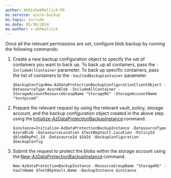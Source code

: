 ```yaml
---
author: AbhishekMallick-MS
ms.service: azure-backup
ms.topic: include
ms.date: 05/30/2024
ms.author: v-abhmallick
---
```


Once all the relevant permissions are set, configure blob backup by running the following commands:

1. Create a new backup configuration object to specify the set of containers you want to back up. To back up all containers, pass the `-IncludeAllContainer` parameter. To back up specific containers, pass the list of containers to the `-VaultedBackupContainer` parameter. 

    ```azurepowershell-interactive
    $backupConfig=New-AzDataProtectionBackupConfigurationClientObject -DatasourceType AzureBlob -IncludeAllContainer -StorageAccountResourceGroupName "StorageRG" -StorageAccountName "testpscmd"
    ```

2. Prepare the relevant request by using the relevant vault, policy, storage account, and the backup configuration object created in the above step using the [Initialize-AzDataProtectionBackupInstance](/powershell/module/az.dataprotection/initialize-azdataprotectionbackupinstance) command.  

    ```azurepowershell-interactive
    $instance=Initialize-AzDataProtectionBackupInstance -DatasourceType AzureBlob -DatasourceLocation $TestBkpVault.Location -PolicyId $blobBkpPol.Id -DatasourceId $SAId -BackupConfiguration $backupConfig
    ```

3. Submit the request to protect the blobs within the storage account using the [New-AzDataProtectionBackupInstance](/powershell/module/az.dataprotection/new-azdataprotectionbackupinstance) command.

    ```azurepowershell-interactive
    New-AzDataProtectionBackupInstance -ResourceGroupName "StorageRG" -VaultName $TestBkpVault.Name -BackupInstance $instance
    ```

 